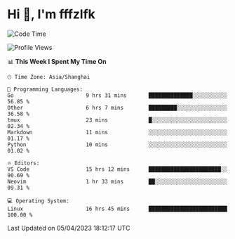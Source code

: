 # Hi 👋, I'm fffzlfk

<!--START_SECTION:waka-->
![Code Time](http://img.shields.io/badge/Code%20Time-142%20hrs%2031%20mins-blue)

![Profile Views](http://img.shields.io/badge/Profile%20Views-0-blue)

📊 **This Week I Spent My Time On** 

```text
🕑︎ Time Zone: Asia/Shanghai

💬 Programming Languages: 
Go                       9 hrs 31 mins       ██████████████░░░░░░░░░░░   56.85 % 
Other                    6 hrs 7 mins        █████████░░░░░░░░░░░░░░░░   36.58 % 
tmux                     23 mins             █░░░░░░░░░░░░░░░░░░░░░░░░   02.34 % 
Markdown                 11 mins             ░░░░░░░░░░░░░░░░░░░░░░░░░   01.17 % 
Python                   10 mins             ░░░░░░░░░░░░░░░░░░░░░░░░░   01.02 % 

🔥 Editors: 
VS Code                  15 hrs 12 mins      ███████████████████████░░   90.69 % 
Neovim                   1 hr 33 mins        ██░░░░░░░░░░░░░░░░░░░░░░░   09.31 % 

💻 Operating System: 
Linux                    16 hrs 45 mins      █████████████████████████   100.00 % 
```


 Last Updated on 05/04/2023 18:12:17 UTC
<!--END_SECTION:waka-->
